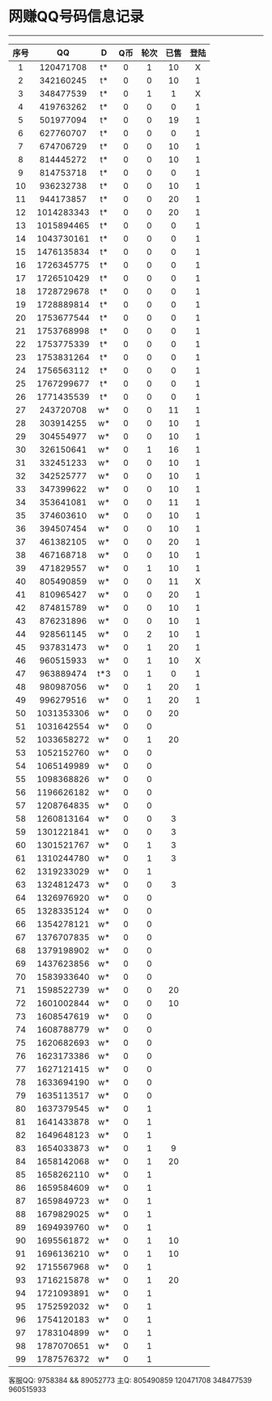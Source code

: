 # 网赚QQ号码信息记录
---

| 序号 |    QQ     | D | Q币 | 轮次 | 已售 | 登陆 |
|:---:|:----------:|:-: |:-: |:-: | :-: | :-: |
| 1  | 120471708  | t* | 0 | 1 | 10 | X |
| 2  | 342160245  | t* | 0 | 0 | 10 | 1 |
| 3  | 348477539  | t* | 0 | 1 | 1 | X |
| 4  | 419763262  | t* | 0 | 0 | 0 | 1 |
| 5  | 501977094  | t* | 0 | 0 | 19 | 1 |
| 6  | 627760707  | t* | 0 | 0 | 0 | 1 |
| 7  | 674706729  | t* | 0 | 0 | 10 | 1 |
| 8  | 814445272  | t* | 0 | 0 | 10 | 1 |
| 9  | 814753718  | t* | 0 | 0 | 0 | 1 |
| 10 | 936232738  | t* | 0 | 0 | 10 | 1 |
| 11 | 944173857  | t* | 0 | 0 | 20 | 1 |
| 12 | 1014283343 | t* | 0 | 0 | 20 | 1 |
| 13 | 1015894465 | t* | 0 | 0 | 0 | 1 |
| 14 | 1043730161 | t* | 0 | 0 | 0 | 1 |
| 15 | 1476135834 | t* | 0 | 0 | 0 | 1 |
| 16 | 1726345775 | t* | 0 | 0 | 0 | 1 |
| 17 | 1726510429 | t* | 0 | 0 | 0 | 1 |
| 18 | 1728729678 | t* | 0 | 0 | 0 | 1 |
| 19 | 1728889814 | t* | 0 | 0 | 0 | 1 |
| 20 | 1753677544 | t* | 0 | 0 | 0 | 1 |
| 21 | 1753768998 | t* | 0 | 0 | 0 | 1 |
| 22 | 1753775339 | t* | 0 | 0 | 0 | 1 |
| 23 | 1753831264 | t* | 0 | 0 | 0 | 1 |
| 24 | 1756563112 | t* | 0 | 0 | 0 | 1 |
| 25 | 1767299677 | t* | 0 | 0 | 0 | 1 |
| 26 | 1771435539 | t* | 0 | 0 | 0 | 1 |
| 27 | 243720708  | w* | 0 | 0 | 11 | 1 |
| 28 | 303914255  | w* | 0 | 0 | 10 | 1 |
| 29 | 304554977  | w* | 0 | 0 | 10 | 1 |
| 30 | 326150641  | w* | 0 | 1 | 16 | 1 |
| 31 | 332451233  | w* | 0 | 0 | 10 | 1 |
| 32 | 342525777  | w* | 0 | 0 | 10 | 1 |
| 33 | 347399622  | w* | 0 | 0 | 10 | 1 |
| 34 | 353641081  | w* | 0 | 0 | 11 | 1 |
| 35 | 374603610  | w* | 0 | 0 | 10 | 1 |
| 36 | 394507454  | w* | 0 | 0 | 10 | 1 |
| 37 | 461382105  | w* | 0 | 0 | 20 | 1 |
| 38 | 467168718  | w* | 0 | 0 | 10 | 1 |
| 39 | 471829557  | w* | 0 | 1 | 10 | 1 |
| 40 | 805490859  | w* | 0 | 0 | 11 | X |
| 41 | 810965427  | w* | 0 | 0 | 20 | 1 |
| 42 | 874815789  | w* | 0 | 0 | 10 | 1 |
| 43 | 876231896  | w* | 0 | 0 | 10 | 1 |
| 44 | 928561145  | w* | 0 | 2 | 10 | 1 |
| 45 | 937831473  | w* | 0 | 1 | 20 | 1 |
| 46 | 960515933  | w* | 0 | 1 | 10 | X |
| 47 | 963889474  | t*3 | 0 | 1 | 0 | 1 |
| 48 | 980987056  | w* | 0 | 1 | 20 | 1 |
| 49 | 996279516  | w* | 0 | 1 | 20 | 1 |
| 50 | 1031353306 | w* | 0 | 0 | 20
| 51 | 1031642554 | w* | 0 | 0 | 
| 52 | 1033658272 | w* | 0 | 1 | 20
| 53 | 1052152760 | w* | 0 | 0 |
| 54 | 1065149989 | w* | 0 | 0 |
| 55 | 1098368826 | w* | 0 | 0 |
| 56 | 1196626182 | w* | 0 | 0 |
| 57 | 1208764835 | w* | 0 | 0 |
| 58 | 1260813164 | w* | 0 | 0 | 3
| 59 | 1301221841 | w* | 0 | 0 | 3
| 60 | 1301521767 | w* | 0 | 1 | 3
| 61 | 1310244780 | w* | 0 | 1 | 3
| 62 | 1319233029 | w* | 0 | 1 |
| 63 | 1324812473 | w* | 0 | 0 | 3
| 64 | 1326976920 | w* | 0 | 0 |
| 65 | 1328335124 | w* | 0 | 0 |
| 66 | 1354278121 | w* | 0 | 0 |
| 67 | 1376707835 | w* | 0 | 0 |
| 68 | 1379198902 | w* | 0 | 0 |
| 69 | 1437623856 | w* | 0 | 0 |
| 70 | 1583933640 | w* | 0 | 0 |
| 71 | 1598522739 | w* | 0 | 0 | 20
| 72 | 1601002844 | w* | 0 | 0 | 10
| 73 | 1608547619 | w* | 0 | 0 |
| 74 | 1608788779 | w* | 0 | 0 |
| 75 | 1620682693 | w* | 0 | 0 |
| 76 | 1623173386 | w* | 0 | 0 |
| 77 | 1627121415 | w* | 0 | 0 |
| 78 | 1633694190 | w* | 0 | 0 |
| 79 | 1635113517 | w* | 0 | 0 |
| 80 | 1637379545 | w* | 0 | 1 |
| 81 | 1641433878 | w* | 0 | 1 |
| 82 | 1649648123 | w* | 0 | 1 |
| 83 | 1654033873 | w* | 0 | 1 | 9
| 84 | 1658142068 | w* | 0 | 1 | 20
| 85 | 1658262110 | w* | 0 | 1 |
| 86 | 1659584609 | w* | 0 | 1 |
| 87 | 1659849723 | w* | 0 | 1 |
| 88 | 1679829025 | w* | 0 | 1 |
| 89 | 1694939760 | w* | 0 | 1 |
| 90 | 1695561872 | w* | 0 | 1 | 10
| 91 | 1696136210 | w* | 0 | 1 | 10
| 92 | 1715567968 | w* | 0 | 1 |
| 93 | 1716215878 | w* | 0 | 1 | 20
| 94 | 1721093891 | w* | 0 | 1 |
| 95 | 1752592032 | w* | 0 | 1 |
| 96 | 1754120183 | w* | 0 | 1 |
| 97 | 1783104899 | w* | 0 | 1 |
| 98 | 1787070651 | w* | 0 | 1 |
| 99 | 1787576372 | w* | 0 | 1 |

客服QQ: 9758384 && 89052773 主Q: 805490859   120471708   348477539   960515933